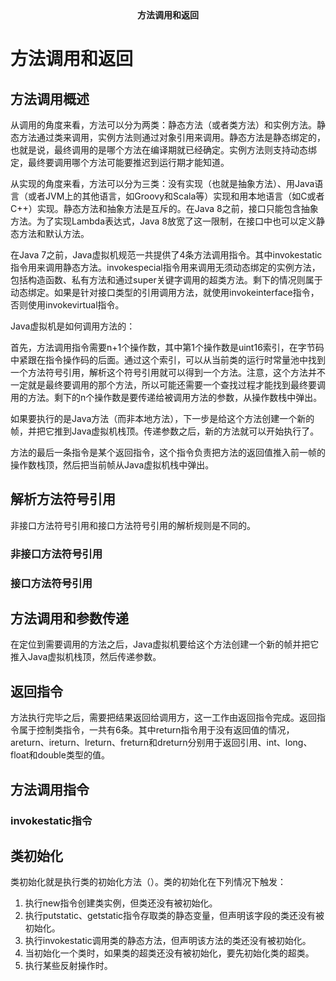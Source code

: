 <center><b>方法调用和返回</b></center>



# 方法调用和返回



## 方法调用概述

从调用的角度来看，方法可以分为两类：静态方法（或者类方法）和实例方法。静态方法通过类来调用，实例方法则通过对象引用来调用。静态方法是静态绑定的，也就是说，最终调用的是哪个方法在编译期就已经确定。实例方法则支持动态绑定，最终要调用哪个方法可能要推迟到运行期才能知道。



从实现的角度来看，方法可以分为三类：没有实现（也就是抽象方法）、用Java语言（或者JVM上的其他语言，如Groovy和Scala等）实现和用本地语言（如C或者C++）实现。静态方法和抽象方法是互斥的。在Java 8之前，接口只能包含抽象方法。为了实现Lambda表达式，Java 8放宽了这一限制，在接口中也可以定义静态方法和默认方法。



在Java 7之前，Java虚拟机规范一共提供了4条方法调用指令。其中invokestatic指令用来调用静态方法。invokespecial指令用来调用无须动态绑定的实例方法，包括构造函数、私有方法和通过super关键字调用的超类方法。剩下的情况则属于动态绑定。如果是针对接口类型的引用调用方法，就使用invokeinterface指令，否则使用invokevirtual指令。



Java虚拟机是如何调用方法的：

首先，方法调用指令需要n+1个操作数，其中第1个操作数是uint16索引，在字节码中紧跟在指令操作码的后面。通过这个索引，可以从当前类的运行时常量池中找到一个方法符号引用，解析这个符号引用就可以得到一个方法。注意，这个方法并不一定就是最终要调用的那个方法，所以可能还需要一个查找过程才能找到最终要调用的方法。剩下的n个操作数是要传递给被调用方法的参数，从操作数栈中弹出。



如果要执行的是Java方法（而非本地方法），下一步是给这个方法创建一个新的帧，并把它推到Java虚拟机栈顶。传递参数之后，新的方法就可以开始执行了。



方法的最后一条指令是某个返回指令，这个指令负责把方法的返回值推入前一帧的操作数栈顶，然后把当前帧从Java虚拟机栈中弹出。



## 解析方法符号引用

非接口方法符号引用和接口方法符号引用的解析规则是不同的。



### 非接口方法符号引用

### 接口方法符号引用



## 方法调用和参数传递

在定位到需要调用的方法之后，Java虚拟机要给这个方法创建一个新的帧并把它推入Java虚拟机栈顶，然后传递参数。



## 返回指令

方法执行完毕之后，需要把结果返回给调用方，这一工作由返回指令完成。返回指令属于控制类指令，一共有6条。其中return指令用于没有返回值的情况，areturn、ireturn、lreturn、freturn和dreturn分别用于返回引用、int、long、float和double类型的值。



## 方法调用指令

### invokestatic指令



## 类初始化

类初始化就是执行类的初始化方法（<clinit>）。类的初始化在下列情况下触发：

1. 执行new指令创建类实例，但类还没有被初始化。
2. 执行putstatic、getstatic指令存取类的静态变量，但声明该字段的类还没有被初始化。
3. 执行invokestatic调用类的静态方法，但声明该方法的类还没有被初始化。
4. 当初始化一个类时，如果类的超类还没有被初始化，要先初始化类的超类。
5. 执行某些反射操作时。







